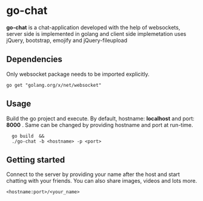 # go-chat

**go-chat** is a chat-application developed with the help of websockets, server side is implemented in golang and client side implemetation uses jQuery, bootstrap, emojify and jQuery-fileupload

## Dependencies

Only websocket package needs to be imported explicitly.

```
go get "golang.org/x/net/websocket"

```
## Usage

Build the go project and execute. By default, hostname: **localhost** and port: **8000** . Same can be changed by providing hostname and port at run-time.

```
  go build  &&
  ./go-chat -b <hostname> -p <port>
```
## Getting started

Connect to the server by providing your name after the host and start chatting with your friends. You can also share images, videos and lots more.

```
<hostname:port>/<your_name>
```
